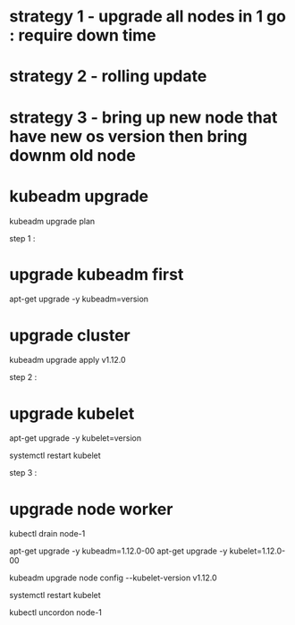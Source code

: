 # strategy 1 - upgrade all nodes in 1 go : require down time
# strategy 2 - rolling update
# strategy 3 - bring up new node that have new os version then bring downm old node

# kubeadm upgrade 
kubeadm upgrade plan

step 1 :
# upgrade kubeadm first
apt-get upgrade -y kubeadm=version 

# upgrade cluster
kubeadm upgrade apply v1.12.0

step 2 : 
# upgrade kubelet 
apt-get upgrade -y kubelet=version

systemctl restart kubelet

step 3 : 
# upgrade node worker
kubectl drain node-1

apt-get upgrade -y kubeadm=1.12.0-00 
apt-get upgrade -y kubelet=1.12.0-00

kubeadm upgrade node config --kubelet-version v1.12.0

systemctl restart kubelet

kubectl uncordon node-1